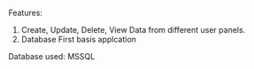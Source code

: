 Features:
1. Create, Update, Delete, View Data from different user panels.
2. Database First basis applcation

Database used: MSSQL
